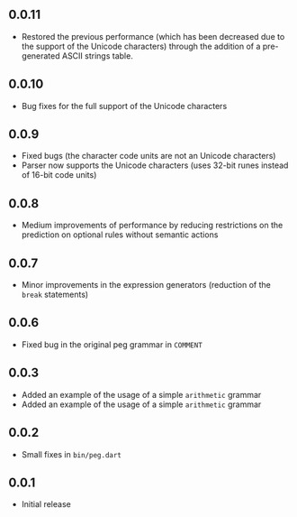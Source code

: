 ## 0.0.11

- Restored the previous performance (which has been decreased due to the support of the Unicode characters) through the addition of a pre-generated ASCII strings table.  

## 0.0.10

- Bug fixes for the full support of the Unicode characters

## 0.0.9

- Fixed bugs (the character code units are not an Unicode characters)
- Parser now supports the Unicode characters (uses 32-bit runes instead of 16-bit code units) 

## 0.0.8

- Medium improvements of performance by reducing restrictions on the prediction on optional rules without semantic actions

## 0.0.7

- Minor improvements in the expression generators (reduction of the `break` statements)

## 0.0.6

- Fixed bug in the original peg grammar in `COMMENT`

## 0.0.3

- Added an example of the usage of a simple `arithmetic` grammar
- Added an example of the usage of a simple `arithmetic` grammar

## 0.0.2

- Small fixes in `bin/peg.dart`

## 0.0.1

- Initial release

